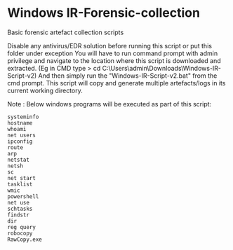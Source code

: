 # Windows IR-Forensic-collection
Basic forensic artefact collection scripts

Disable any antivirus/EDR solution before running this script or put this folder under exception
You will have to run command prompt with admin privilege and navigate to the location where this script is downloaded and extracted. (Eg in CMD type > cd C:\Users\admin\Downloads\Windows-IR-Script-v2)
And then simply run the "Windows-IR-Script-v2.bat" from the cmd prompt.
This script will copy and generate multiple artefacts/logs in its current working directory.

Note :
	Below windows programs will be executed as part of this script:
 
	systeminfo
	hostname
	whoami
	net users
	ipconfig
	route
	arp
	netstat
	netsh
	sc
	net start
	tasklist
	wmic
	powershell
	net use
	schtasks
	findstr
	dir
	reg query
	robocopy
	RawCopy.exe
